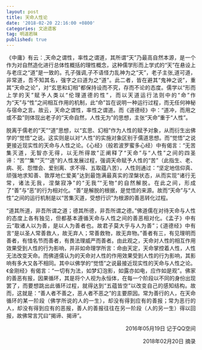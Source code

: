 ```yaml
---
layout: post
title: 天命人性论
date: '2018-02-20 22:16:00 +0800'
categories: 文途遗客
tag: 明道若昧
published: true
---
```

<p align="justify">《中庸》有云：‚天命之谓性，率性之谓道，其所谓“天”乃最高自然本源，是一个作为对自然造化进行总体性概括的理性概念，这种儒学形而上学式的“天”在悬设上与老庄之“道”是一致的。孔子强调‚子不语怪力乱神为之“天”，老子主张‚道可道，非常道，吾不知其名，强字之曰道为之“道”。此二者，皆在避其“鬼神之说”，重其“天命之论”，对“玄思和幻相”都保持设而不究，存而不论的态度。儒学以“形而上学的天”赋予人类以“伦理道德的性”，而以天道运行法则中的“命”作为“天”与“性”之间相互作用的机制，此“命”旨在说明一种运行过程，而无任何神秘与宿命之言。故云，天命之谓性，率性之谓道。而《道德经》中：“道冲，而用之或不盈”则体现出老子的“天命自然，人性无为”的思想，主张“天命”重于“人性”。</p>

<p align="justify">脱离于儒老的“天”“道”思想，以“玄思、幻相”作为人性的赋予对象，从而衍生出佛学的“觉悟”之说。这实则是以对“人性”的实施对象区别于儒道思想。而“觉悟”之说更接近现实性的天命与人性之论。《心经》（般若波罗蜜多心经）中有偈言：“无苦集灭道，无智亦无得，以无所得故”正阐释了“天命”与“人性”之间的四圣谛：“苦”“集”“灭”“道”的人性发展过程，强调天命赋予人性的“苦”（此指生、老、病、死、怨憎会、爱别离、求不得、五取蕴八苦），人性则通过：“坚定地信仰真、顽强地求知善、敦厚地仁爱美”达到最饱满最真实的涅槃状态，从而实现“诸行无常，诸法无我，涅槃寂净”的“无我”“无物”的自然解脱。在此之间，形成了“善”与“恶”的行为相对化。“善”是解脱的根据，是觉悟的来源。故而“天命”与“人性”之间的运行机制是以“苦集灭道，受想行识”为根源的善恶转化过程。</p>

<p align="justify">“道其所道，非吾所谓之道；德其所德，非吾所谓之德。”佛道儒在对待天命与人性的态度上各有独见，但都基本遵循天命与人性之间的善恶相对化。《孟子》中有云“取诸人以为善，是以人为善者也。故君子莫大乎与人为善”；《道德经》中有言“是以圣人常善救人，故无弃人；常善救物，故无弃物。”善者有三，有见理明而善者，有惜名节而善者，有畏法理威严而善者。由此观之，天命对人性的相互作用效果受到人性的行为影响，并非如命理学所言：命由天定，天命掌控着人性，人性无法改变天命。而佛道儒认为的天命对人性的作用效果受到人性的行为影响，其影响有多大又各不相同。其中以佛学的“觉悟”之说最接近现实性的天命与人性之论。《金刚经》有偈言：“一切有为法，如梦幻泡影，如露亦如电，应作如是观”。佛家的善恶有报，因果循环，其是将个人视为永恒体，在每一个阶段以不同的身份出现罢了，而要想跳出此循环过程，就得达到“五蕴皆空”以改变自己的感知结构。故而，这就是：“善人者不善之，恶人者不恶之”的主要原因。常为善行的人，在天命循环的某一阶段（佛学所说的人的一生），却没有得到应有的善报；常为恶行的人，却没有得到应有的恶报，善人的善报往往在另一阶段（人的另一生）得以回报，故佛常言咒曰“揭谛、揭谛”。</p>

<p align="right">2016年05月19日 记于QQ空间</p>
<p align="right">2018年02月20日 摘录</p>
